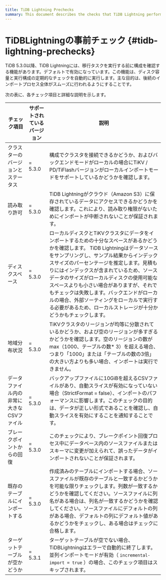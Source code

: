 ```yaml
---
title: TiDB Lightning Prechecks
summary: This document describes the checks that TiDB Lightning performs before performing a data migration task. These precheckes ensure that TiDB Lightning can perform the task smoothly.
---
```


# TiDBLightningの事前チェック {#tidb-lightning-prechecks}

TiDB 5.3.0以降、TiDB Lightningには、移行タスクを実行する前に構成を確認する機能があります。デフォルトで有効になっています。この機能は、ディスク容量と実行構成の定期的なチェックを自動的に実行します。主な目的は、後続のインポートプロセス全体がスムーズに行われるようにすることです。

次の表に、各チェック項目と詳細な説明を示します。

| チェック項目                 | サポートされているバージョン | 説明                                                                                                                                                                                                                                                                      |
| ---------------------- | -------------- | ----------------------------------------------------------------------------------------------------------------------------------------------------------------------------------------------------------------------------------------------------------------------- |
| クラスターのバージョンとステータス      | = 5.3.0        | 構成でクラスタを接続できるかどうか、およびバックエンドモードがローカルの場合にTiKV / PD/TiFlashバージョンがローカルインポートモードをサポートしているかどうかを確認します。                                                                                                                                                                          |
| 読み取り許可                 | = 5.3.0        | TiDB Lightningがクラウド（Amazon S3）に保存されているデータにアクセスできるかどうかを確認します。これにより、読み取り権限がないためにインポートが中断されないことが保証されます。                                                                                                                                                                    |
| ディスクスペース               | = 5.3.0        | ローカルディスクとTiKVクラスタにデータをインポートするための十分なスペースがあるかどうかを確認します。 TiDB Lightningはデータソースをサンプリングし、サンプル結果からインデックスサイズのパーセンテージを推定します。見積もりにはインデックスが含まれているため、ソースデータのサイズがローカルディスクの使用可能なスペースよりも小さい場合がありますが、それでもチェックは失敗します。バックエンドがローカルの場合、外部ソーティングをローカルで実行する必要があるため、ローカルストレージが十分かどうかもチェックします。 |
| 地域分布状況                 | = 5.3.0        | TiKVクラスタのリージョンが均等に分散されているかどうか、および空のリージョンが多すぎるかどうかを確認します。空のリージョンの数がmax（1000、テーブルの数* 3）を超える場合、つまり「1000」または「テーブルの数の3倍」の大きい方よりも多い場合、インポートは実行できません。                                                                                                                          |
| データファイル内の非常に大きなCSVファイル | = 5.3.0        | バックアップファイルに10GiBを超えるCSVファイルがあり、自動スライスが有効になっていない場合（StrictFormat = false）、インポートのパフォーマンスに影響します。このチェックの目的は、データが正しい形式であることを確認し、自動スライスを有効にすることを通知することです。                                                                                                                      |
| ブレークポイントからの回復          | = 5.3.0        | このチェックにより、ブレークポイント回復プロセス中にデータベース内のソースファイルまたはスキーマに変更が加えられて、誤ったデータがインポートされないことが保証されます。                                                                                                                                                                                    |
| 既存のテーブルにインポートする        | = 5.3.0        | 作成済みのテーブルにインポートする場合、ソースファイルが既存のテーブルと一致するかどうかを可能な限りチェックします。列数が一致するかどうかを確認してください。ソースファイルに列名がある場合は、列名が一致するかどうかを確認してください。ソースファイルにデフォルトの列がある場合、デフォルトの列にデフォルト値があるかどうかをチェックし、ある場合はチェックに合格します。                                                                                  |
| ターゲットテーブルが空かどうか        | = 5.3.1        | ターゲットテーブルが空でない場合、TiDBLightningはエラーで自動的に終了します。並列インポートモードが有効（ `incremental-import = true` ）の場合、このチェック項目はスキップされます。                                                                                                                                                         |
